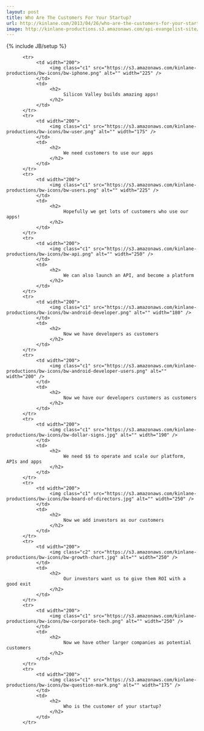 ```yaml
---
layout: post
title: Who Are The Customers For Your Startup?
url: http://kinlane.com/2013/04/26/who-are-the-customers-for-your-startup/
image: http://kinlane-productions.s3.amazonaws.com/api-evangelist-site/blog/bw-question-mark.png
---
```

{% include JB/setup %}
<table class="c3" cellspacing="5" cellpadding="5" width="95%">
     
          <tr>
               <td width="200">
                    <img class="c1" src="https://s3.amazonaws.com/kinlane-productions/bw-icons/bw-iphone.png" alt="" width="225" />
               </td>
               <td>
                    <h2>
                         Silicon Valley builds amazing apps!
                    </h2>
               </td>
          </tr>
          <tr>
               <td width="200">
                    <img class="c1" src="https://s3.amazonaws.com/kinlane-productions/bw-icons/bw-user.png" alt="" width="175" />
               </td>
               <td>
                    <h2>
                         We need customers to use our apps
                    </h2>
               </td>
          </tr>
          <tr>
               <td width="200">
                    <img class="c1" src="https://s3.amazonaws.com/kinlane-productions/bw-icons/bw-users.png" alt="" width="225" />
               </td>
               <td>
                    <h2>
                         Hopefully we get lots of customers who use our apps!
                    </h2>
               </td>
          </tr>
          <tr>
               <td width="200">
                    <img class="c1" src="https://s3.amazonaws.com/kinlane-productions/bw-icons/bw-api.png" alt="" width="250" />
               </td>
               <td>
                    <h2>
                         We can also launch an API, and become a platform
                    </h2>
               </td>
          </tr>
          <tr>
               <td width="200">
                    <img class="c1" src="https://s3.amazonaws.com/kinlane-productions/bw-icons/bw-android-developer.png" alt="" width="180" />
               </td>
               <td>
                    <h2>
                         Now we have developers as customers
                    </h2>
               </td>
          </tr>
          <tr>
               <td width="200">
                    <img class="c1" src="https://s3.amazonaws.com/kinlane-productions/bw-icons/bw-android-developer-users.png" alt="" width="200" />
               </td>
               <td>
                    <h2>
                         Now we have our developers customers as customers
                    </h2>
               </td>
          </tr>
          <tr>
               <td width="200">
                    <img class="c1" src="https://s3.amazonaws.com/kinlane-productions/bw-icons/bw-dollar-signs.jpg" alt="" width="190" />
               </td>
               <td>
                    <h2>
                         We need $$ to operate and scale our platform, APIs and apps
                    </h2>
               </td>
          </tr>
          <tr>
               <td width="200">
                    <img class="c1" src="https://s3.amazonaws.com/kinlane-productions/bw-icons/bw-board-of-directors.jpg" alt="" width="250" />
               </td>
               <td>
                    <h2>
                         Now we add investors as our customers
                    </h2>
               </td>
          </tr>
          <tr>
               <td width="200">
                    <img class="c2" src="https://s3.amazonaws.com/kinlane-productions/bw-icons/bw-growth-chart.jpg" alt="" width="250" />
               </td>
               <td>
                    <h2>
                         Our investors want us to give them ROI with a good exit
                    </h2>
               </td>
          </tr>
          <tr>
               <td width="200">
                    <img class="c1" src="https://s3.amazonaws.com/kinlane-productions/bw-icons/bw-corporate-tech.png" alt="" width="250" />
               </td>
               <td>
                    <h2>
                         Now we have other larger companies as potential customers
                    </h2>
               </td>
          </tr>
          <tr>
               <td width="200">
                    <img class="c1" src="https://s3.amazonaws.com/kinlane-productions/bw-icons/bw-question-mark.png" alt="" width="175" />
               </td>
               <td>
                    <h2>
                         Who is the customer of your startup?
                    </h2>
               </td>
          </tr>
     
</table>